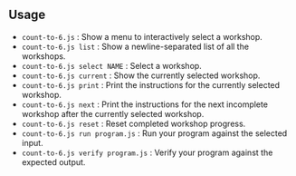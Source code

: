## Usage

* `count-to-6.js` : Show a menu to interactively select a workshop.
* `count-to-6.js list` : Show a newline-separated list of all the workshops.
* `count-to-6.js select NAME` : Select a workshop.
* `count-to-6.js current` : Show the currently selected workshop.
* `count-to-6.js print` : Print the instructions for the currently selected workshop.
* `count-to-6.js next` : Print the instructions for the next incomplete workshop after the currently selected workshop.
* `count-to-6.js reset` : Reset completed workshop progress.
* `count-to-6.js run program.js` : Run your program against the selected input.
* `count-to-6.js verify program.js` : Verify your program against the expected output.
